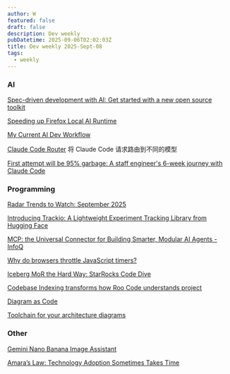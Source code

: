 ```yaml
---
author: W
featured: false
draft: false
description: Dev weekly
pubDatetime: 2025-09-06T02:02:03Z
title: Dev weekly 2025-Sept-08
tags:
  - weekly
---
```


### AI

[]()

[]()

[]()

[]()

[]()

[]()

[]()

[]()

[]()

[]()

[]()

[Spec-driven development with AI: Get started with a new open source toolkit](https://github.blog/ai-and-ml/generative-ai/spec-driven-development-with-ai-get-started-with-a-new-open-source-toolkit/)

[Speeding up Firefox Local AI Runtime](https://blog.mozilla.org/en/firefox/firefox-ai/speeding-up-firefox-local-ai-runtime/)

[My Current AI Dev Workflow](https://steipete.me/posts/2025/optimal-ai-development-workflow)

[]()

[]()

[Claude Code Router](https://github.com/musistudio/claude-code-router/blob/main/README_zh.md) 将 Claude Code 请求路由到不同的模型

[First attempt will be 95% garbage: A staff engineer's 6-week journey with Claude Code](https://www.sanity.io/blog/first-attempt-will-be-95-garbage)

[]()

[]()

### Programming

[Radar Trends to Watch: September 2025](https://www.oreilly.com/radar/radar-trends-to-watch-september-2025/)

[]()

[Introducing Trackio: A Lightweight Experiment Tracking Library from Hugging Face](https://huggingface.co/blog/trackio)

[MCP: the Universal Connector for Building Smarter, Modular AI Agents - InfoQ](https://www.infoq.com/articles/mcp-connector-for-building-smarter-modular-ai-agents/)

[]()

[Why do browsers throttle JavaScript timers?](https://nolanlawson.com/2025/08/31/why-do-browsers-throttle-javascript-timers/)

[Iceberg MoR the Hard Way: StarRocks Code Dive](https://medium.com/fresha-data-engineering/iceberg-mor-the-hard-way-starrocks-code-dive-fee5e1be66f5)

[]()

[Codebase Indexing transforms how Roo Code understands project](https://docs.roocode.com/features/codebase-indexing)

[Diagram as Code](https://diagrams.mingrammer.com/)

[Toolchain for your architecture diagrams](https://likec4.dev/)

[]()

[]()

[]()

[]()

[]()

[]()

[]()

[]()

[]()

### Other

[]()

[Gemini Nano Banana Image Assistant](https://chatimg.ai/en)

[Amara’s Law: Technology Adoption Sometimes Takes Time](https://itnext.io/amaras-law-technology-adoption-sometimes-takes-time-e03e1310ba0c)

[]()

[]()

[]()

[]()

[]()

[]()

[]()

[]()

[]()

[]()

[]()

[]()

[]()

[]()

[]()

[]()

[]()

[]()

[]()

[]()

[]()

[]()

[]()

[]()

[]()

[]()
